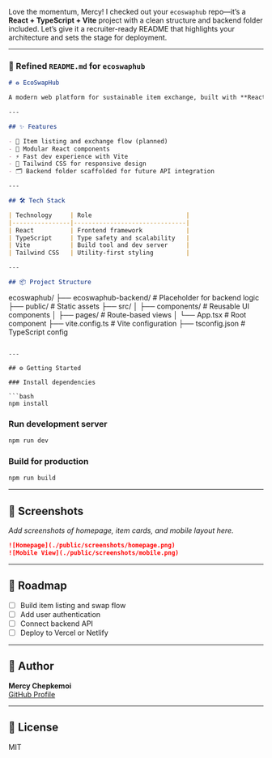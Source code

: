 Love the momentum, Mercy! I checked out your `ecoswaphub` repo—it’s a **React + TypeScript + Vite** project with a clean structure and backend folder included. Let’s give it a recruiter-ready README that highlights your architecture and sets the stage for deployment.

---

### 📝 Refined `README.md` for `ecoswaphub`

```markdown
# ♻️ EcoSwapHub

A modern web platform for sustainable item exchange, built with **React**, **TypeScript**, and **Vite**. EcoSwapHub empowers communities to swap goods, reduce waste, and promote eco-friendly living.

---

## ✨ Features

- 🔄 Item listing and exchange flow (planned)
- 🧩 Modular React components
- ⚡️ Fast dev experience with Vite
- 🎨 Tailwind CSS for responsive design
- 🗂️ Backend folder scaffolded for future API integration

---

## 🛠 Tech Stack

| Technology     | Role                          |
|----------------|-------------------------------|
| React          | Frontend framework            |
| TypeScript     | Type safety and scalability   |
| Vite           | Build tool and dev server     |
| Tailwind CSS   | Utility-first styling         |

---

## 📦 Project Structure

```
ecoswaphub/
├── ecoswaphub-backend/   # Placeholder for backend logic
├── public/               # Static assets
├── src/
│   ├── components/       # Reusable UI components
│   ├── pages/            # Route-based views
│   └── App.tsx           # Root component
├── vite.config.ts        # Vite configuration
├── tsconfig.json         # TypeScript config
```

---

## ⚙️ Getting Started

### Install dependencies

```bash
npm install
```

### Run development server

```bash
npm run dev
```

### Build for production

```bash
npm run build
```

---

## 📸 Screenshots

_Add screenshots of homepage, item cards, and mobile layout here._

```markdown
![Homepage](./public/screenshots/homepage.png)
![Mobile View](./public/screenshots/mobile.png)
```

---

## 📌 Roadmap

- [ ] Build item listing and swap flow
- [ ] Add user authentication
- [ ] Connect backend API
- [ ] Deploy to Vercel or Netlify

---

## 👤 Author

**Mercy Chepkemoi**  
[GitHub Profile](https://github.com/chep-collab)

---

## 📄 License

MIT

